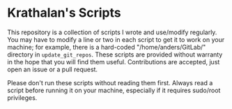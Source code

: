 # Krathalan's Scripts
This repository is a collection of scripts I wrote and use/modify regularly. You may have to modify a line or two in each script to get it to work on your machine; for example, there is a hard-coded "/home/anders/GitLab/" directory in `update_git_repos`. These scripts are provided without warranty in the hope that you will find them useful. Contributions are accepted, just open an issue or a pull request.

Please don't run these scripts without reading them first. Always read a script before running it on your machine, especially if it requires sudo/root privileges.